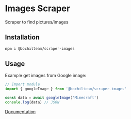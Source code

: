 # Images Scraper
Scraper to find pictures/images 

## Installation
```sh
npm i @bochilteam/scraper-images
```

## Usage 
Example get images from Google image:
```ts
// Import module
import { googleImage } from '@bochilteam/scraper-images'

const data = await googleImage('Minecraft')
console.log(data) // JSON
```
[Documentation](https://bochilteam.github.io/scraper/modules/_bochilteam_scraper_images.html)